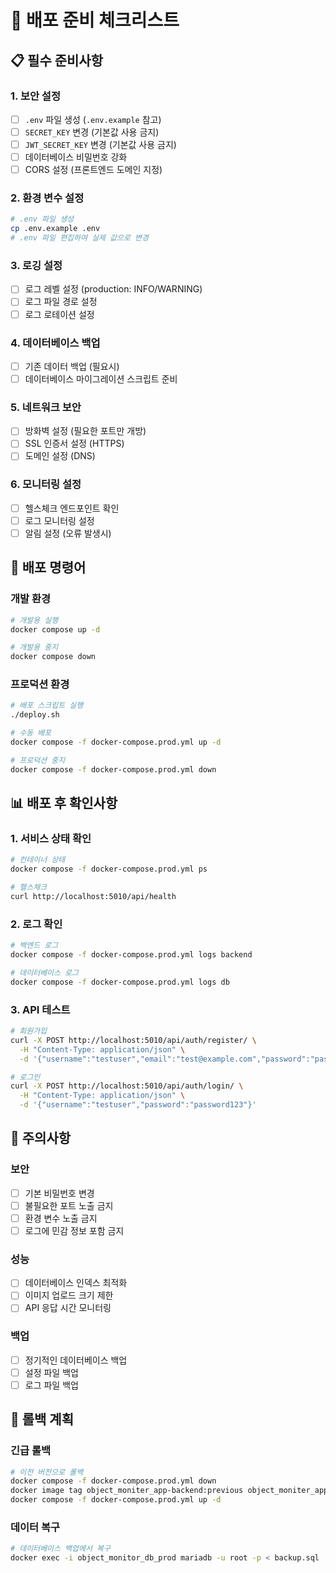 # 🚀 배포 준비 체크리스트

## 📋 필수 준비사항

### 1. 보안 설정
- [ ] `.env` 파일 생성 (`.env.example` 참고)
- [ ] `SECRET_KEY` 변경 (기본값 사용 금지)
- [ ] `JWT_SECRET_KEY` 변경 (기본값 사용 금지)
- [ ] 데이터베이스 비밀번호 강화
- [ ] CORS 설정 (프론트엔드 도메인 지정)

### 2. 환경 변수 설정
```bash
# .env 파일 생성
cp .env.example .env
# .env 파일 편집하여 실제 값으로 변경
```

### 3. 로깅 설정
- [ ] 로그 레벨 설정 (production: INFO/WARNING)
- [ ] 로그 파일 경로 설정
- [ ] 로그 로테이션 설정

### 4. 데이터베이스 백업
- [ ] 기존 데이터 백업 (필요시)
- [ ] 데이터베이스 마이그레이션 스크립트 준비

### 5. 네트워크 보안
- [ ] 방화벽 설정 (필요한 포트만 개방)
- [ ] SSL 인증서 설정 (HTTPS)
- [ ] 도메인 설정 (DNS)

### 6. 모니터링 설정
- [ ] 헬스체크 엔드포인트 확인
- [ ] 로그 모니터링 설정
- [ ] 알림 설정 (오류 발생시)

## 🔧 배포 명령어

### 개발 환경
```bash
# 개발용 실행
docker compose up -d

# 개발용 중지
docker compose down
```

### 프로덕션 환경
```bash
# 배포 스크립트 실행
./deploy.sh

# 수동 배포
docker compose -f docker-compose.prod.yml up -d

# 프로덕션 중지
docker compose -f docker-compose.prod.yml down
```

## 📊 배포 후 확인사항

### 1. 서비스 상태 확인
```bash
# 컨테이너 상태
docker compose -f docker-compose.prod.yml ps

# 헬스체크
curl http://localhost:5010/api/health
```

### 2. 로그 확인
```bash
# 백엔드 로그
docker compose -f docker-compose.prod.yml logs backend

# 데이터베이스 로그
docker compose -f docker-compose.prod.yml logs db
```

### 3. API 테스트
```bash
# 회원가입
curl -X POST http://localhost:5010/api/auth/register/ \
  -H "Content-Type: application/json" \
  -d '{"username":"testuser","email":"test@example.com","password":"password123"}'

# 로그인
curl -X POST http://localhost:5010/api/auth/login/ \
  -H "Content-Type: application/json" \
  -d '{"username":"testuser","password":"password123"}'
```

## 🚨 주의사항

### 보안
- [ ] 기본 비밀번호 변경
- [ ] 불필요한 포트 노출 금지
- [ ] 환경 변수 노출 금지
- [ ] 로그에 민감 정보 포함 금지

### 성능
- [ ] 데이터베이스 인덱스 최적화
- [ ] 이미지 업로드 크기 제한
- [ ] API 응답 시간 모니터링

### 백업
- [ ] 정기적인 데이터베이스 백업
- [ ] 설정 파일 백업
- [ ] 로그 파일 백업

## 🔄 롤백 계획

### 긴급 롤백
```bash
# 이전 버전으로 롤백
docker compose -f docker-compose.prod.yml down
docker image tag object_moniter_app-backend:previous object_moniter_app-backend:latest
docker compose -f docker-compose.prod.yml up -d
```

### 데이터 복구
```bash
# 데이터베이스 백업에서 복구
docker exec -i object_monitor_db_prod mariadb -u root -p < backup.sql
```
